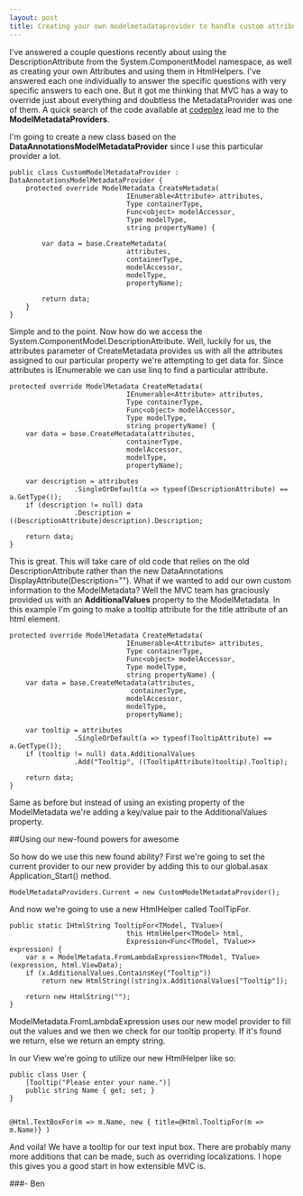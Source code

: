 ```yaml
---
layout: post
title: Creating your own modelmetadataprovider to handle custom attributes
---
```


I've answered a couple questions recently about using the DescriptionAttribute from the System.ComponentModel namespace, as well as creating your own Attributes and using them in HtmlHelpers. I've answered each one individually to answer the specific questions with very specific answers to each one. But it got me thinking that MVC has a way to override just about everything and doubtless the MetadataProvider was one of them. A quick search of the code available at <a href='http://aspnet.codeplex.com/'>codeplex</a> lead me to the <strong>ModelMetadataProviders</strong>.

I'm going to create a new class based on the <strong>DataAnnotationsModelMetadataProvider</strong> since I use this particular provider a lot.

    public class CustomModelMetadataProvider : DataAnnotationsModelMetadataProvider {
        protected override ModelMetadata CreateMetadata(
                                 IEnumerable<Attribute> attributes,
                                 Type containerType,
                                 Func<object> modelAccessor,
                                 Type modelType,
                                 string propertyName) {

            var data = base.CreateMetadata(
                                 attributes, 
                                 containerType, 
                                 modelAccessor, 
                                 modelType, 
                                 propertyName);
    
            return data;
        }
    }

	
Simple and to the point. Now how do we access the System.ComponentModel.DescriptionAttribute. Well, luckily for us, the attributes parameter of CreateMetadata provides us with all the attributes assigned to our particular property we're attempting to get data for. Since attributes is IEnumerable we can use linq to find a particular attribute.

    protected override ModelMetadata CreateMetadata(
                                 IEnumerable<Attribute> attributes,
                                 Type containerType,
                                 Func<object> modelAccessor,
                                 Type modelType,
                                 string propertyName) {
        var data = base.CreateMetadata(attributes,
                                 containerType,
                                 modelAccessor,
                                 modelType,
                                 propertyName);

        var description = attributes
                    .SingleOrDefault(a => typeof(DescriptionAttribute) == a.GetType());
        if (description != null) data
                    .Description = ((DescriptionAttribute)description).Description;

        return data;
    }

	
This is great. This will take care of old code that relies on the old DescriptionAttribute rather than the new DataAnnotations DisplayAttribute(Description=""). What if we wanted to add our own custom information to the ModelMetadata? Well the MVC team has graciously provided us with an <strong>AdditionalValues</strong> property to the ModelMetadata. In this example I'm going to make a tooltip attribute for the title attribute of an html element.

    protected override ModelMetadata CreateMetadata(
                                 IEnumerable<Attribute> attributes, 
                                 Type containerType, 
                                 Func<object> modelAccessor, 
                                 Type modelType, 
                                 string propertyName) {
        var data = base.CreateMetadata(attributes,
                                  containerType, 
                                 modelAccessor, 
                                 modelType, 
                                 propertyName);

        var tooltip = attributes
                    .SingleOrDefault(a => typeof(TooltipAttribute) == a.GetType());
        if (tooltip != null) data.AdditionalValues
                    .Add("Tooltip", ((TooltipAttribute)tooltip).Tooltip);

        return data;
    }

	
Same as before but instead of using an existing property of the ModelMetadata we're adding a key/value pair to the AdditionalValues property.

##Using our new-found powers for awesome

So how do we use this new found ability? First we're going to set the current provider to our new provider by adding this to our global.asax Application&#95;Start() method.

    ModelMetadataProviders.Current = new CustomModelMetadataProvider();

	
And now we're going to use a new HtmlHelper called ToolTipFor. 

    public static IHtmlString TooltipFor<TModel, TValue>(
                                 this HtmlHelper<TModel> html, 
                                 Expression<Func<TModel, TValue>> expression) {
        var x = ModelMetadata.FromLambdaExpression<TModel, TValue>(expression, html.ViewData);
        if (x.AdditionalValues.ContainsKey("Tooltip"))
            return new HtmlString((string)x.AdditionalValues["Tooltip"]);

        return new HtmlString("");
    }

	
ModelMetadata.FromLambdaExpression uses our new model provider to fill out the values and we then we check for our tooltip property. If it's found we return, else we return an empty string.

In our View we're going to utilize our new HtmlHelper like so:

    public class User {
        [Tooltip("Please enter your name.")]
        public string Name { get; set; }
    }


    @Html.TextBoxFor(m => m.Name, new { title=@Html.TooltipFor(m => m.Name)} )

And voila! We have a tooltip for our text input box. There are probably many more additions that can be made, such as overriding localizations. I hope this gives you a good start in how extensible MVC is.

###- Ben